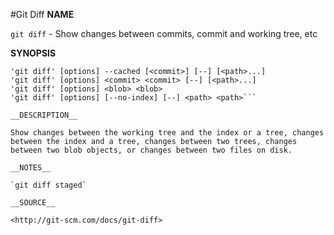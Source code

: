 #Git Diff
__NAME__

`git diff` - Show changes between commits, commit and working tree, etc

__SYNOPSIS__

```'git diff' [options] [<commit>] [--] [<path>...]
'git diff' [options] --cached [<commit>] [--] [<path>...]
'git diff' [options] <commit> <commit> [--] [<path>...]
'git diff' [options] <blob> <blob>
'git diff' [options] [--no-index] [--] <path> <path>```

__DESCRIPTION__

Show changes between the working tree and the index or a tree, changes between the index and a tree, changes between two trees, changes between two blob objects, or changes between two files on disk.

__NOTES__

`git diff staged`

__SOURCE__

<http://git-scm.com/docs/git-diff>